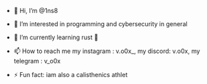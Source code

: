 - 👋 Hi, I’m @1ns8
- 👀 I’m interested in programming and cybersecurity in general
- 🌱 I’m currently learning rust 🦀
- 📫 How to reach me my instagram : v.o0x_, my discord: v.o0x, my telegram : v_o0x

- ⚡ Fun fact: iam also a calisthenics athlet

<!---
1ns8/1ns8 is a ✨ special ✨ repository because its `README.md` (this file) appears on your GitHub profile.
You can click the Preview link to take a look at your changes.
--->
